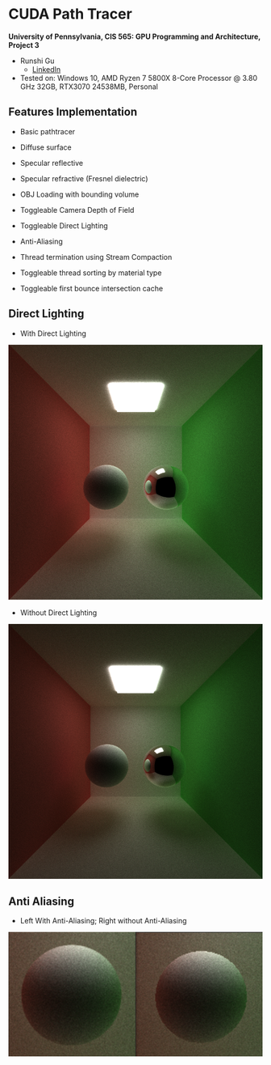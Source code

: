 CUDA Path Tracer
============================

**University of Pennsylvania, CIS 565: GPU Programming and Architecture, Project 3**

* Runshi Gu
  * [LinkedIn](https://www.linkedin.com/in/runshi-gu-445648194/)
* Tested on: Windows 10, AMD Ryzen 7 5800X 8-Core Processor @ 3.80 GHz 32GB, RTX3070 24538MB, Personal

## Features Implementation
* Basic pathtracer

* Diffuse surface
* Specular reflective
* Specular refractive (Fresnel dielectric)
* OBJ Loading with bounding volume
* Toggleable Camera Depth of Field
* Toggleable Direct Lighting
* Anti-Aliasing
* Thread termination using Stream Compaction
* Toggleable thread sorting by material type
* Toggleable first bounce intersection cache


## Direct Lighting

* With Direct Lighting

![](img/withDirectLighting.png)

* Without Direct Lighting

![](img/withoutDirectLight.png)


## Anti Aliasing

* Left With Anti-Aliasing; Right without Anti-Aliasing

![](img/AntiAliasingCompare.png)


